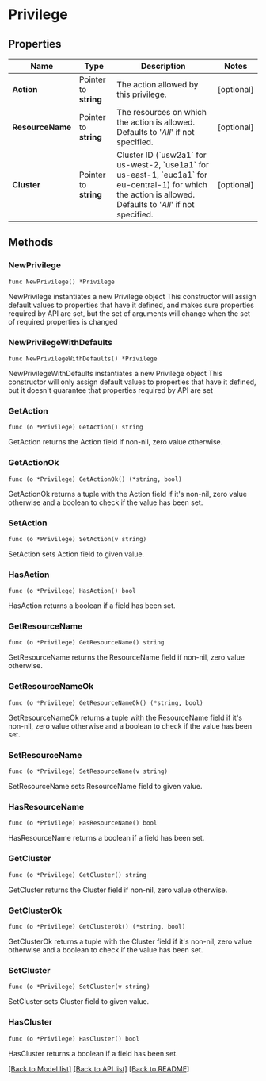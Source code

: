 # Privilege

## Properties

Name | Type | Description | Notes
------------ | ------------- | ------------- | -------------
**Action** | Pointer to **string** | The action allowed by this privilege. | [optional] 
**ResourceName** | Pointer to **string** | The resources on which the action is allowed. Defaults to &#39;*All*&#39; if not specified. | [optional] 
**Cluster** | Pointer to **string** | Cluster ID (&#x60;usw2a1&#x60; for us-west-2, &#x60;use1a1&#x60; for us-east-1, &#x60;euc1a1&#x60; for eu-central-1) for which the action is allowed. Defaults to &#39;*All*&#39; if not specified. | [optional] 

## Methods

### NewPrivilege

`func NewPrivilege() *Privilege`

NewPrivilege instantiates a new Privilege object
This constructor will assign default values to properties that have it defined,
and makes sure properties required by API are set, but the set of arguments
will change when the set of required properties is changed

### NewPrivilegeWithDefaults

`func NewPrivilegeWithDefaults() *Privilege`

NewPrivilegeWithDefaults instantiates a new Privilege object
This constructor will only assign default values to properties that have it defined,
but it doesn't guarantee that properties required by API are set

### GetAction

`func (o *Privilege) GetAction() string`

GetAction returns the Action field if non-nil, zero value otherwise.

### GetActionOk

`func (o *Privilege) GetActionOk() (*string, bool)`

GetActionOk returns a tuple with the Action field if it's non-nil, zero value otherwise
and a boolean to check if the value has been set.

### SetAction

`func (o *Privilege) SetAction(v string)`

SetAction sets Action field to given value.

### HasAction

`func (o *Privilege) HasAction() bool`

HasAction returns a boolean if a field has been set.

### GetResourceName

`func (o *Privilege) GetResourceName() string`

GetResourceName returns the ResourceName field if non-nil, zero value otherwise.

### GetResourceNameOk

`func (o *Privilege) GetResourceNameOk() (*string, bool)`

GetResourceNameOk returns a tuple with the ResourceName field if it's non-nil, zero value otherwise
and a boolean to check if the value has been set.

### SetResourceName

`func (o *Privilege) SetResourceName(v string)`

SetResourceName sets ResourceName field to given value.

### HasResourceName

`func (o *Privilege) HasResourceName() bool`

HasResourceName returns a boolean if a field has been set.

### GetCluster

`func (o *Privilege) GetCluster() string`

GetCluster returns the Cluster field if non-nil, zero value otherwise.

### GetClusterOk

`func (o *Privilege) GetClusterOk() (*string, bool)`

GetClusterOk returns a tuple with the Cluster field if it's non-nil, zero value otherwise
and a boolean to check if the value has been set.

### SetCluster

`func (o *Privilege) SetCluster(v string)`

SetCluster sets Cluster field to given value.

### HasCluster

`func (o *Privilege) HasCluster() bool`

HasCluster returns a boolean if a field has been set.


[[Back to Model list]](../README.md#documentation-for-models) [[Back to API list]](../README.md#documentation-for-api-endpoints) [[Back to README]](../README.md)


